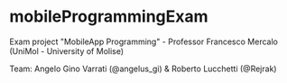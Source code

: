 # mobileProgrammingExam
Exam project "MobileApp Programming" - Professor Francesco Mercalo (UniMol - University of Molise)


Team: Angelo Gino Varrati (@angelus_gi) & Roberto Lucchetti (@Rejrak)
